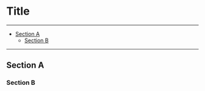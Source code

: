 # Title

<!--TOC-->

______________________________________________________________________

- [Section A](#section-a)
  - [Section B](#section-b)

______________________________________________________________________

<!--TOC-->

## Section A

### Section B
